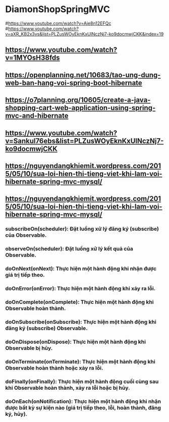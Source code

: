 # DiamonShopSpringMVC
#https://www.youtube.com/watch?v=Aie8n12EFQc
#https://www.youtube.com/watch?v=aXR_KB2x3vs&list=PLZusWOyEknKxUlNczNj7-ko9docmwjCKK&index=19
## https://www.youtube.com/watch?v=1MYOsH38fds
## https://openplanning.net/10683/tao-ung-dung-web-ban-hang-voi-spring-boot-hibernate
## https://o7planning.org/10605/create-a-java-shopping-cart-web-application-using-spring-mvc-and-hibernate
## https://www.youtube.com/watch?v=Sankul76ebs&list=PLZusWOyEknKxUlNczNj7-ko9docmwjCKK
## https://nguyendangkhiemit.wordpress.com/2015/05/10/sua-loi-hien-thi-tieng-viet-khi-lam-voi-hibernate-spring-mvc-mysql/
## https://nguyendangkhiemit.wordpress.com/2015/05/10/sua-loi-hien-thi-tieng-viet-khi-lam-voi-hibernate-spring-mvc-mysql/


### subscribeOn(scheduler): Đặt luồng xử lý đăng ký (subscribe) của Observable.
### observeOn(scheduler): Đặt luồng xử lý kết quả của Observable.
### doOnNext(onNext): Thực hiện một hành động khi nhận được giá trị tiếp theo.
### doOnError(onError): Thực hiện một hành động khi xảy ra lỗi.
### doOnComplete(onComplete): Thực hiện một hành động khi Observable hoàn thành.
### doOnSubscribe(onSubscribe): Thực hiện một hành động khi đăng ký (subscribe) Observable.
### doOnDispose(onDispose): Thực hiện một hành động khi Observable bị hủy.
### doOnTerminate(onTerminate): Thực hiện một hành động khi Observable hoàn thành hoặc xảy ra lỗi.
### doFinally(onFinally): Thực hiện một hành động cuối cùng sau khi Observable hoàn thành, xảy ra lỗi hoặc bị hủy.
### doOnEach(onNotification): Thực hiện một hành động khi nhận được bất kỳ sự kiện nào (giá trị tiếp theo, lỗi, hoàn thành, đăng ký, hủy).
